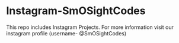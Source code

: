 # Instagram-SmOSightCodes
This repo includes Instagram Projects. For more information visit  our instagram profile (username- @SmOSightCodes)
